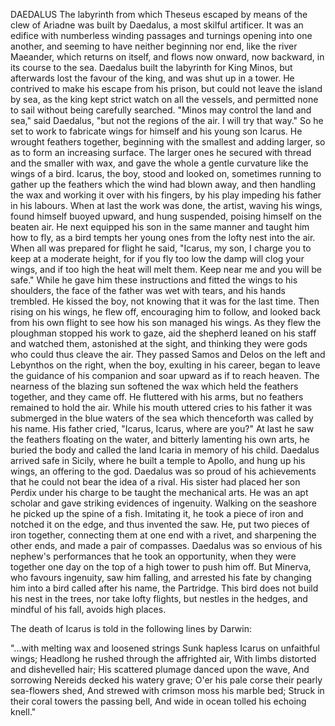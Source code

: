 DAEDALUS
  The labyrinth from which Theseus escaped by means of the clew of
  Ariadne was built by Daedalus, a most skilful artificer. It was an
  edifice with numberless winding passages and turnings opening into one
  another, and seeming to have neither beginning nor end, like the river
  Maeander, which returns on itself, and flows now onward, now backward,
  in its course to the sea. Daedalus built the labyrinth for King Minos,
  but afterwards lost the favour of the king, and was shut up in a
  tower. He contrived to make his escape from his prison, but could
  not leave the island by sea, as the king kept strict watch on all
  the vessels, and permitted none to sail without being carefully
  searched. "Minos may control the land and sea," said Daedalus, "but
  not the regions of the air. I will try that way." So he set to work to
  fabricate wings for himself and his young son Icarus. He wrought
  feathers together, beginning with the smallest and adding larger, so
  as to form an increasing surface. The larger ones he secured with
  thread and the smaller with wax, and gave the whole a gentle curvature
  like the wings of a bird. Icarus, the boy, stood and looked on,
  sometimes running to gather up the feathers which the wind had blown
  away, and then handling the wax and working it over with his
  fingers, by his play impeding his father in his labours. When at
  last the work was done, the artist, waving his wings, found himself
  buoyed upward, and hung suspended, poising himself on the beaten
  air. He next equipped his son in the same manner and taught him how to
  fly, as a bird tempts her young ones from the lofty nest into the air.
  When all was prepared for flight he said, "Icarus, my son, I charge
  you to keep at a moderate height, for if you fly too low the damp will
  clog your wings, and if too high the heat will melt them. Keep near me
  and you will be safe." While he gave him these instructions and fitted
  the wings to his shoulders, the face of the father was wet with tears,
  and his hands trembled. He kissed the boy, not knowing that it was for
  the last time. Then rising on his wings, he flew off, encouraging
  him to follow, and looked back from his own flight to see how his
  son managed his wings. As they flew the ploughman stopped his work
  to gaze, aid the shepherd leaned on his staff and watched them,
  astonished at the sight, and thinking they were gods who could thus
  cleave the air.
  They passed Samos and Delos on the left and Lebynthos on the
  right, when the boy, exulting in his career, began to leave the
  guidance of his companion and soar upward as if to reach heaven. The
  nearness of the blazing sun softened the wax which held the feathers
  together, and they came off. He fluttered with his arms, but no
  feathers remained to hold the air. While his mouth uttered cries to
  his father it was submerged in the blue waters of the sea which
  thenceforth was called by his name. His father cried, "Icarus, Icarus,
  where are you?" At last he saw the feathers floating on the water, and
  bitterly lamenting his own arts, he buried the body and called the
  land Icaria in memory of his child. Daedalus arrived safe in Sicily,
  where he built a temple to Apollo, and hung up his wings, an
  offering to the god.
  Daedalus was so proud of his achievements that he could not bear the
  idea of a rival. His sister had placed her son Perdix under his charge
  to be taught the mechanical arts. He was an apt scholar and gave
  striking evidences of ingenuity. Walking on the seashore he picked
  up the spine of a fish. Imitating it, he took a piece of iron and
  notched it on the edge, and thus invented the saw. He, put two
  pieces of iron together, connecting them at one end with a rivet,
  and sharpening the other ends, and made a pair of compasses.
  Daedalus was so envious of his nephew's performances that he took an
  opportunity, when they were together one day on the top of a high
  tower to push him off. But Minerva, who favours ingenuity, saw him
  falling, and arrested his fate by changing him into a bird called
  after his name, the Partridge. This bird does not build his nest in
  the trees, nor take lofty flights, but nestles in the hedges, and
  mindful of his fall, avoids high places.

  The death of Icarus is told in the following lines by Darwin:

  "...with melting wax and loosened strings
  Sunk hapless Icarus on unfaithful wings;
  Headlong he rushed through the affrighted air,
  With limbs distorted and dishevelled hair;
  His scattered plumage danced upon the wave,
  And sorrowing Nereids decked his watery grave;
  O'er his pale corse their pearly sea-flowers shed,
  And strewed with crimson moss his marble bed;
  Struck in their coral towers the passing bell,
  And wide in ocean tolled his echoing knell."